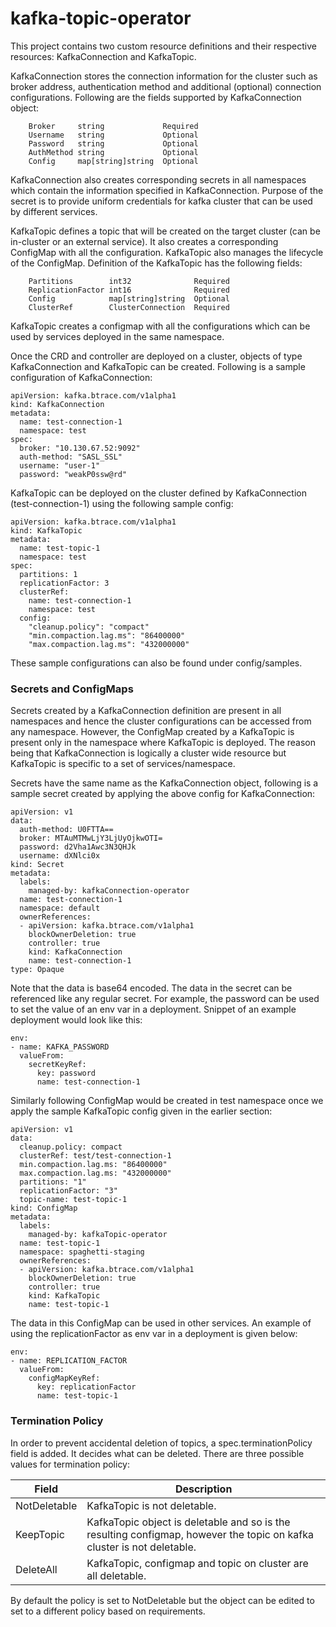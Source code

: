# kafka-topic-operator

This project contains two custom resource definitions and their respective resources: KafkaConnection and KafkaTopic. 

KafkaConnection stores the connection information for the cluster such as broker address, authentication method and additional 
(optional) connection configurations. 
Following are the fields supported by KafkaConnection object:
```cassandraql
	Broker     string             Required
	Username   string             Optional
	Password   string             Optional
	AuthMethod string             Optional
	Config     map[string]string  Optional
```
KafkaConnection also creates corresponding secrets in all namespaces which contain the 
information specified in KafkaConnection. Purpose of the secret is to provide uniform credentials for kafka cluster
that can be used by different services.

KafkaTopic defines a topic that will be created on the target cluster (can be in-cluster or an external service). It also creates
a corresponding ConfigMap with all the configuration. KafkaTopic also manages the lifecycle of the ConfigMap.
Definition of the KafkaTopic has the following fields:
```cassandraql
	Partitions        int32              Required
	ReplicationFactor int16              Required
	Config            map[string]string  Optional
	ClusterRef        ClusterConnection  Required
```
KafkaTopic creates a configmap with all the configurations which can be used by services deployed
in the same namespace.

Once the CRD and controller are deployed on a cluster, objects of type KafkaConnection and KafkaTopic can be created. Following is a sample configuration of
KafkaConnection:
```cassandraql
apiVersion: kafka.btrace.com/v1alpha1
kind: KafkaConnection
metadata:
  name: test-connection-1
  namespace: test
spec:
  broker: "10.130.67.52:9092"
  auth-method: "SASL_SSL"
  username: "user-1"
  password: "weakP0ssw@rd"
```

KafkaTopic can be deployed on the cluster defined by KafkaConnection (test-connection-1) using the following sample config:
```cassandraql
apiVersion: kafka.btrace.com/v1alpha1
kind: KafkaTopic
metadata:
  name: test-topic-1
  namespace: test
spec:
  partitions: 1
  replicationFactor: 3
  clusterRef:
    name: test-connection-1
    namespace: test
  config:
    "cleanup.policy": "compact"
    "min.compaction.lag.ms": "86400000"
    "max.compaction.lag.ms": "432000000"
```

These sample configurations can also be found under config/samples. 

### Secrets and ConfigMaps
Secrets created by a KafkaConnection definition are present in all namespaces and hence the cluster configurations
can be accessed from any namespace. However, the ConfigMap created by a KafkaTopic is present only in the namespace where KafkaTopic is deployed. 
The reason being that KafkaConnection is logically a cluster wide resource but KafkaTopic is specific to a
set of services/namespace. 

Secrets have the same name as the KafkaConnection object, following is a sample secret created by applying the above config for KafkaConnection:
```cassandraql
apiVersion: v1
data:
  auth-method: U0FTTA==
  broker: MTAuMTMwLjY3LjUyOjkwOTI=
  password: d2Vha1Awc3N3QHJk
  username: dXNlci0x
kind: Secret
metadata:
  labels:
    managed-by: kafkaConnection-operator
  name: test-connection-1
  namespace: default
  ownerReferences:
  - apiVersion: kafka.btrace.com/v1alpha1
    blockOwnerDeletion: true
    controller: true
    kind: KafkaConnection
    name: test-connection-1
type: Opaque
```
Note that the data is base64 encoded. The data in the secret can be referenced like any regular secret.
For example, the password can be used to set the value of an env var in a deployment. Snippet of an example
deployment would look like this:
```cassandraql
env:
- name: KAFKA_PASSWORD
  valueFrom:
    secretKeyRef:
      key: password
      name: test-connection-1
```

Similarly following ConfigMap would be created in test namespace once we apply the sample KafkaTopic
config given in the earlier section:
```cassandraql
apiVersion: v1
data:
  cleanup.policy: compact
  clusterRef: test/test-connection-1
  min.compaction.lag.ms: "86400000"
  max.compaction.lag.ms: "432000000"
  partitions: "1"
  replicationFactor: "3"
  topic-name: test-topic-1
kind: ConfigMap
metadata:
  labels:
    managed-by: kafkaTopic-operator
  name: test-topic-1
  namespace: spaghetti-staging
  ownerReferences:
  - apiVersion: kafka.btrace.com/v1alpha1
    blockOwnerDeletion: true
    controller: true
    kind: KafkaTopic
    name: test-topic-1
```

The data in this ConfigMap can be used in other services. An example of using the replicationFactor as env
var in a deployment is given below:

 ```cassandraql
env:
 - name: REPLICATION_FACTOR
   valueFrom:
     configMapKeyRef:
       key: replicationFactor
       name: test-topic-1
 ```

### Termination Policy
In order to prevent accidental deletion of topics, a spec.terminationPolicy field is added. 
It decides what can be deleted. There are three possible values for termination policy: 

| Field   | Description |
| ------------- | ------------- |
| NotDeletable  | KafkaTopic is not deletable. |
| KeepTopic | KafkaTopic object is deletable and so is the resulting configmap, however the topic on kafka cluster is not deletable.|
| DeleteAll| KafkaTopic, configmap and topic on cluster are all deletable. |

By default the policy is set to NotDeletable but the object can be edited to set to a different policy based on 
requirements.

